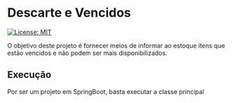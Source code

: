 # Descarte e Vencidos

[![License: MIT](https://img.shields.io/badge/License-MIT-yellow.svg)](https://opensource.org/licenses/MIT)

O objetivo deste projeto é fornecer meios de informar ao estoque itens que estão vencidos e não podem ser mais disponibilizados.


## Execução

Por ser um projeto em SpringBoot, basta executar a classe principal
